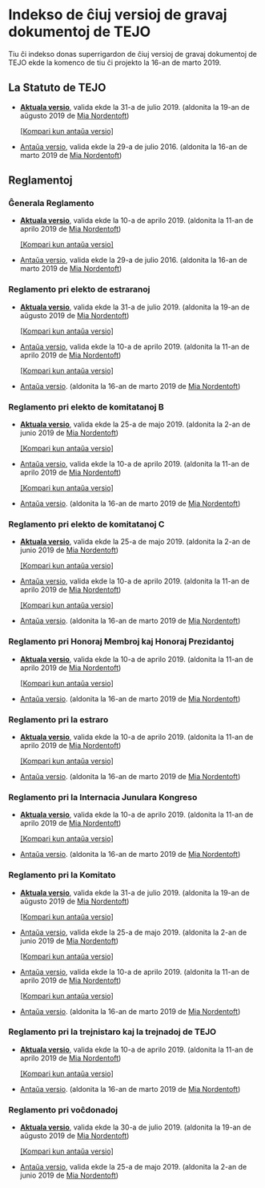 # Indekso de ĉiuj versioj de gravaj dokumentoj de TEJO
Tiu ĉi indekso donas superrigardon de ĉiuj versioj de gravaj dokumentoj de TEJO ekde la komenco de tiu ĉi projekto la 16-an de marto 2019.

## La Statuto de TEJO
- [**Aktuala versio**](https://github.com/tejoesperanto/dokumentoj/blob/da6032d05f8a3100771f76fe1b6605e3d279dbd9/dok/Statuto.md), valida ekde la 31-a de julio 2019. (aldonita la 19-an de aŭgusto 2019 de [Mia Nordentoft](https://github.com/miestasmia))

  [[Kompari kun antaŭa versio]](https://github.com/tejoesperanto/dokumentoj/commit/da6032d05f8a3100771f76fe1b6605e3d279dbd9?short_path=e67cc33#diff-e67cc33f14cd7749c047281cca641bb5)

- [Antaŭa versio](https://github.com/tejoesperanto/dokumentoj/blob/3864a247d3fb31bf609f17bc2d13cf0a42efc989/dok/Statuto.md), valida ekde la 29-a de julio 2016. (aldonita la 16-an de marto 2019 de [Mia Nordentoft](https://github.com/miestasmia))

## Reglamentoj
### Ĝenerala Reglamento
- [**Aktuala versio**](https://github.com/tejoesperanto/dokumentoj/blob/cb6e0e5a3c6131c5ab749db372f9640ea88ea704/dok/Reglamentoj/Ĝenerala%20Reglamento.md), valida ekde la 10-a de aprilo 2019. (aldonita la 11-an de aprilo 2019 de [Mia Nordentoft](https://github.com/miestasmia))

  [[Kompari kun antaŭa versio]](https://github.com/tejoesperanto/dokumentoj/commit/cb6e0e5a3c6131c5ab749db372f9640ea88ea704?diff=unified&short_path=bff4f32#diff-bff4f32c5d9b267bf756772df6e88e11)

- [Antaŭa versio](https://github.com/tejoesperanto/dokumentoj/blob/2fb114a8d1febdca3c7edab6919a683a1d5e03e9/dok/Reglamentoj/Ĝenerala%20Reglamento.md), valida ekde la 29-a de julio 2016. (aldonita la 16-an de marto 2019 de [Mia Nordentoft](https://github.com/miestasmia))

### Reglamento pri elekto de estraranoj
- [**Aktuala versio**](https://github.com/tejoesperanto/dokumentoj/blob/da6032d05f8a3100771f76fe1b6605e3d279dbd9/dok/Reglamentoj/Reglamento%20pri%20elekto%20de%20estraranoj.md), valida ekde la 31-a de julio 2019. (aldonita la 19-an de aŭgusto 2019 de [Mia Nordentoft](https://github.com/miestasmia))

  [[Kompari kun antaŭa versio]](https://github.com/tejoesperanto/dokumentoj/commit/da6032d05f8a3100771f76fe1b6605e3d279dbd9?short_path=37a2644#diff-37a264402a9d15b1806f353cf3504842)

- [Antaŭa versio](https://github.com/tejoesperanto/dokumentoj/blob/cb6e0e5a3c6131c5ab749db372f9640ea88ea704/dok/Reglamentoj/Reglamento%20pri%20elekto%20de%20estraranoj.md), valida ekde la 10-a de aprilo 2019. (aldonita la 11-an de aprilo 2019 de [Mia Nordentoft](https://github.com/miestasmia))

  [[Kompari kun antaŭa versio]](https://github.com/tejoesperanto/dokumentoj/commit/cb6e0e5a3c6131c5ab749db372f9640ea88ea704?diff=unified&short_path=37a2644#diff-37a264402a9d15b1806f353cf3504842)

- [Antaŭa versio](https://github.com/tejoesperanto/dokumentoj/blob/edc7818943eb0da0551714c850fd0b510407bbe5/dok/Reglamentoj/Reglamento%20pri%20elekto%20de%20estraranoj.md). (aldonita la 16-an de marto 2019 de [Mia Nordentoft](https://github.com/miestasmia))

### Reglamento pri elekto de komitatanoj B
- [**Aktuala versio**](https://github.com/tejoesperanto/dokumentoj/blob/1f2e052834dbec27c4b01ced5eccff18c621e9c0/dok/Reglamentoj/Reglamento%20pri%20elekto%20de%20komitatanoj%20B.md), valida ekde la 25-a de majo 2019. (aldonita la 2-an de junio 2019 de [Mia Nordentoft](https://github.com/miestasmia))

  [[Kompari kun antaŭa versio]](https://github.com/tejoesperanto/dokumentoj/commit/1f2e052834dbec27c4b01ced5eccff18c621e9c0?diff=unified&short_path=d94a596#diff-d94a5961b247f721217712270c0fed7d)

- [Antaŭa versio](https://github.com/tejoesperanto/dokumentoj/blob/cb6e0e5a3c6131c5ab749db372f9640ea88ea704/dok/Reglamentoj/Reglamento%20pri%20elekto%20de%20komitatanoj%20B.md), valida ekde la 10-a de aprilo 2019. (aldonita la 11-an de aprilo 2019 de [Mia Nordentoft](https://github.com/miestasmia))

  [[Kompari kun antaŭa versio]](https://github.com/tejoesperanto/dokumentoj/commit/cb6e0e5a3c6131c5ab749db372f9640ea88ea704?diff=unified&short_path=d94a596#diff-d94a5961b247f721217712270c0fed7d)

- [Antaŭa versio](https://github.com/tejoesperanto/dokumentoj/blob/edc7818943eb0da0551714c850fd0b510407bbe5/dok/Reglamentoj/Reglamento%20pri%20elekto%20de%20komitatanoj%20B.md). (aldonita la 16-an de marto 2019 de [Mia Nordentoft](https://github.com/miestasmia))

### Reglamento pri elekto de komitatanoj C
- [**Aktuala versio**](https://github.com/tejoesperanto/dokumentoj/blob/1f2e052834dbec27c4b01ced5eccff18c621e9c0/dok/Reglamentoj/Reglamento%20pri%20elekto%20de%20komitatanoj%20C.md), valida ekde la 25-a de majo 2019. (aldonita la 2-an de junio 2019 de [Mia Nordentoft](https://github.com/miestasmia))

  [[Kompari kun antaŭa versio]](https://github.com/tejoesperanto/dokumentoj/commit/1f2e052834dbec27c4b01ced5eccff18c621e9c0?diff=unified&short_path=d526d51#diff-d526d51d82cb92528c1741d2ff4f1daf)

- [Antaŭa versio](https://github.com/tejoesperanto/dokumentoj/blob/cb6e0e5a3c6131c5ab749db372f9640ea88ea704/dok/Reglamentoj/Reglamento%20pri%20elekto%20de%20komitatanoj%20C.md), valida ekde la 10-a de aprilo 2019. (aldonita la 11-an de aprilo 2019 de [Mia Nordentoft](https://github.com/miestasmia))

  [[Kompari kun antaŭa versio]](https://github.com/tejoesperanto/dokumentoj/commit/cb6e0e5a3c6131c5ab749db372f9640ea88ea704?diff=unified&short_path=d526d51#diff-d526d51d82cb92528c1741d2ff4f1daf)

- [Antaŭa versio](https://github.com/tejoesperanto/dokumentoj/blob/edc7818943eb0da0551714c850fd0b510407bbe5/dok/Reglamentoj/Reglamento%20pri%20elekto%20de%20komitatanoj%20C.md). (aldonita la 16-an de marto 2019 de [Mia Nordentoft](https://github.com/miestasmia))

### Reglamento pri Honoraj Membroj kaj Honoraj Prezidantoj
- [**Aktuala versio**](https://github.com/tejoesperanto/dokumentoj/blob/cb6e0e5a3c6131c5ab749db372f9640ea88ea704/dok/Reglamentoj/Reglamento%20pri%20Honoraj%20Membroj%20kaj%20Honoraj%20Prezidantoj.md), valida ekde la 10-a de aprilo 2019. (aldonita la 11-an de aprilo 2019 de [Mia Nordentoft](https://github.com/miestasmia))

  [[Kompari kun antaŭa versio]](https://github.com/tejoesperanto/dokumentoj/commit/cb6e0e5a3c6131c5ab749db372f9640ea88ea704?diff=unified&short_path=2c1e64b#diff-2c1e64bc559149f967e5fe3236749d5a)

- [Antaŭa versio](https://github.com/tejoesperanto/dokumentoj/blob/edc7818943eb0da0551714c850fd0b510407bbe5/dok/Reglamentoj/Reglamento%20pri%20Honoraj%20Membroj%20kaj%20Honoraj%20Prezidantoj.md). (aldonita la 16-an de marto 2019 de [Mia Nordentoft](https://github.com/miestasmia))

### Reglamento pri la estraro
- [**Aktuala versio**](https://github.com/tejoesperanto/dokumentoj/blob/cb6e0e5a3c6131c5ab749db372f9640ea88ea704/dok/Reglamentoj/Reglamento%20pri%20la%20estraro.md), valida ekde la 10-a de aprilo 2019. (aldonita la 11-an de aprilo 2019 de [Mia Nordentoft](https://github.com/miestasmia))

  [[Kompari kun antaŭa versio]](https://github.com/tejoesperanto/dokumentoj/commit/cb6e0e5a3c6131c5ab749db372f9640ea88ea704?diff=unified&short_path=e055509#diff-e055509f2d2482ff70412ae3ae28c84e)

- [Antaŭa versio](https://github.com/tejoesperanto/dokumentoj/blob/edc7818943eb0da0551714c850fd0b510407bbe5/dok/Reglamentoj/Reglamento%20pri%20la%20estraro.md). (aldonita la 16-an de marto 2019 de [Mia Nordentoft](https://github.com/miestasmia))

### Reglamento pri la Internacia Junulara Kongreso
- [**Aktuala versio**](https://github.com/tejoesperanto/dokumentoj/blob/cb6e0e5a3c6131c5ab749db372f9640ea88ea704/dok/Reglamentoj/Reglamento%20pri%20la%20Internacia%20Junulara%20Kongreso.md), valida ekde la 10-a de aprilo 2019. (aldonita la 11-an de aprilo 2019 de [Mia Nordentoft](https://github.com/miestasmia))

  [[Kompari kun antaŭa versio]](https://github.com/tejoesperanto/dokumentoj/commit/cb6e0e5a3c6131c5ab749db372f9640ea88ea704?diff=unified&short_path=a5eed0b#diff-a5eed0b2288b4a93c506b0da9eb39157)

- [Antaŭa versio](https://github.com/tejoesperanto/dokumentoj/blob/edc7818943eb0da0551714c850fd0b510407bbe5/dok/Reglamentoj/Reglamento%20pri%20la%20Internacia%20Junulara%20Kongreso.md). (aldonita la 16-an de marto 2019 de [Mia Nordentoft](https://github.com/miestasmia))

### Reglamento pri la Komitato
- [**Aktuala versio**](https://github.com/tejoesperanto/dokumentoj/blob/da6032d05f8a3100771f76fe1b6605e3d279dbd9/dok/Reglamentoj/Reglamento%20pri%20la%20Komitato.md), valida ekde la 31-a de julio 2019. (aldonita la 19-an de aŭgusto 2019 de [Mia Nordentoft](https://github.com/miestasmia))

  [[Kompari kun antaŭa versio]](https://github.com/tejoesperanto/dokumentoj/commit/da6032d05f8a3100771f76fe1b6605e3d279dbd9?short_path=4309c43#diff-4309c43ef523ce945555dc4d8557a5c4)

- [Antaŭa versio](https://github.com/tejoesperanto/dokumentoj/blob/24f72c0e25a1361d9984dc36e81b62395caa9941/dok/Reglamentoj/Reglamento%20pri%20la%20Komitato.md), valida ekde la 25-a de majo 2019. (aldonita la 2-an de junio 2019 de [Mia Nordentoft](https://github.com/miestasmia))

  [[Kompari kun antaŭa versio]](https://github.com/tejoesperanto/dokumentoj/commit/1f2e052834dbec27c4b01ced5eccff18c621e9c0?diff=unified&short_path=4309c43#diff-4309c43ef523ce945555dc4d8557a5c4)

- [Antaŭa versio](https://github.com/tejoesperanto/dokumentoj/blob/cb6e0e5a3c6131c5ab749db372f9640ea88ea704/dok/Reglamentoj/Reglamento%20pri%20la%20Komitato.md), valida ekde la 10-a de aprilo 2019. (aldonita la 11-an de aprilo 2019 de [Mia Nordentoft](https://github.com/miestasmia))

  [[Kompari kun antaŭa versio]](https://github.com/tejoesperanto/dokumentoj/commit/cb6e0e5a3c6131c5ab749db372f9640ea88ea704?diff=unified&short_path=4309c43#diff-4309c43ef523ce945555dc4d8557a5c4)

- [Antaŭa versio](https://github.com/tejoesperanto/dokumentoj/blob/ddd9d5e4fd09567c756209f57a847b0b42d534a4/dok/Reglamentoj/Reglamento%20pri%20la%20Komitato.md). (aldonita la 16-an de marto 2019 de [Mia Nordentoft](https://github.com/miestasmia))

### Reglamento pri la trejnistaro kaj la trejnadoj de TEJO
- [**Aktuala versio**](https://github.com/tejoesperanto/dokumentoj/blob/0dd5d0db98d4fa9c8386a6acbf52f522c9a3fe81/dok/Reglamentoj/Reglamento%20pri%20la%20trejnistaro%20kaj%20la%20trejnadoj%20de%20TEJO.md), valida ekde la 10-a de aprilo 2019. (aldonita la 11-an de aprilo 2019 de [Mia Nordentoft](https://github.com/miestasmia))

  [[Kompari kun antaŭa versio]](https://github.com/tejoesperanto/dokumentoj/commit/cb6e0e5a3c6131c5ab749db372f9640ea88ea704?diff=unified&short_path=54fb674#diff-54fb674b2291df5581e13bab23af5df7)
  
- [Antaŭa versio](https://github.com/tejoesperanto/dokumentoj/blob/edc7818943eb0da0551714c850fd0b510407bbe5/dok/Reglamentoj/Reglamento%20pri%20la%20trejnistaro%20kaj%20la%20trejnadoj%20de%20TEJO.md). (aldonita la 16-an de marto 2019 de [Mia Nordentoft](https://github.com/miestasmia))

### Reglamento pri voĉdonadoj
- [**Aktuala versio**](https://github.com/tejoesperanto/dokumentoj/blob/da6032d05f8a3100771f76fe1b6605e3d279dbd9/dok/Reglamentoj/Reglamento%20pri%20voĉdonadoj.md), valida ekde la 30-a de julio 2019. (aldonita la 19-an de aŭgusto 2019 de [Mia Nordentoft](https://github.com/miestasmia))

  [[Kompari kun antaŭa versio]](https://github.com/tejoesperanto/dokumentoj/commit/da6032d05f8a3100771f76fe1b6605e3d279dbd9?short_path=576a9d9#diff-576a9d948827d243e2d9f2870501727a)

- [Antaŭa versio](https://github.com/tejoesperanto/dokumentoj/blob/1f2e052834dbec27c4b01ced5eccff18c621e9c0/dok/Reglamentoj/Reglamento%20pri%20voĉdonadoj.md), valida ekde la 25-a de majo 2019. (aldonita la 2-an de junio 2019 de [Mia Nordentoft](https://github.com/miestasmia))
